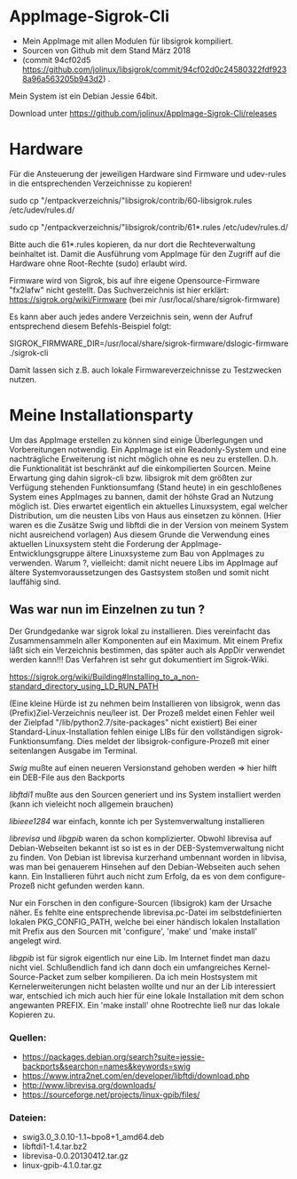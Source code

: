 # AppImage-Sigrok-Cli
* Mein AppImage mit allen Modulen für libsigrok kompiliert.
* Sourcen von Github mit dem Stand März 2018 
* (commit 94cf02d5 https://github.com/jolinux/libsigrok/commit/94cf02d0c24580322fdf9238a96a563205b943d2) .

Mein System ist ein Debian Jessie 64bit.

Download unter 
https://github.com/jolinux/AppImage-Sigrok-Cli/releases

# Hardware
Für die Ansteuerung der jeweiligen Hardware sind Firmware und udev-rules in die entsprechenden Verzeichnisse zu kopieren!

sudo cp "/entpackverzeichnis/"libsigrok/contrib/60-libsigrok.rules /etc/udev/rules.d/

sudo cp "/entpackverzeichnis/"libsigrok/contrib/61*.rules /etc/udev/rules.d/

Bitte auch die 61*.rules kopieren, da nur dort die Rechteverwaltung beinhaltet ist. Damit die Ausführung vom AppImage 
für den Zugriff auf die Hardware ohne Root-Rechte (sudo) erlaubt wird.

Firmware wird von Sigrok, bis auf ihre eigene Opensource-Firmware "fx2lafw" nicht gestellt.
Das Suchverzeichnis ist hier erklärt:
https://sigrok.org/wiki/Firmware
(bei mir /usr/local/share/sigrok-firmware)

Es kann aber auch jedes andere Verzeichnis sein, wenn der Aufruf entsprechend diesem Befehls-Beispiel folgt:

SIGROK_FIRMWARE_DIR=/usr/local/share/sigrok-firmware/dslogic-firmware ./sigrok-cli

Damit lassen sich z.B. auch lokale Firmwareverzeichnisse zu Testzwecken nutzen. 


# Meine Installationsparty
Um das AppImage erstellen zu können sind einige Überlegungen und Vorbereitungen notwendig.
Ein AppImage ist ein Readonly-System und eine nachträgliche Erweiterung ist nicht möglich ohne es neu zu erstellen.
D.h. die Funktionalität ist beschränkt auf die einkompilierten Sourcen. Meine Erwartung ging dahin sigrok-cli bzw. 
libsigrok mit dem größten zur Verfügung stehenden Funktionsumfang (Stand heute) in ein geschloßenes System eines 
AppImages zu bannen, damit der höhste Grad an Nutzung möglich ist.
Dies erwartet eigentlich ein aktuelles Linuxsystem, egal welcher Distribution, um die neusten Libs von Haus aus einsetzen zu können. (Hier waren es die Zusätze Swig und libftdi die in der Version von meinem System nicht ausreichend vorlagen)
Aus diesem Grunde die Verwendung eines aktuellen Linuxsystem steht die Forderung der AppImage-Entwicklungsgruppe ältere
Linuxsysteme zum Bau von AppImages zu verwenden. Warum ?, vielleicht: damit nicht neuere Libs im AppImage auf ältere 
Systemvoraussetzungen des Gastsystem stoßen und somit nicht lauffähig sind.

## Was war nun im Einzelnen zu tun ?
Der Grundgedanke war sigrok lokal zu installieren. Dies vereinfacht das Zusammensammeln aller Komponenten auf ein Maximum.
Mit einem Prefix läßt sich ein Verzeichnis bestimmen, das später auch als AppDir verwendet werden kann!!!
Das Verfahren ist sehr gut dokumentiert im Sigrok-Wiki.

https://sigrok.org/wiki/Building#Installing_to_a_non-standard_directory_using_LD_RUN_PATH

(Eine kleine Hürde ist zu nehmen beim Installieren von libsigrok, wenn das (Prefix)Ziel-Verzeichnis neu/leer ist. 
Der Prozeß meldet einen Fehler weil der Zielpfad "/lib/python2.7/site-packages" nicht existiert)
Bei einer Standard-Linux-Installation fehlen einige LIBs für den vollständigen sigrok-Funktionsumfang. Dies meldet der
libsigrok-configure-Prozeß mit einer seitenlangen Ausgabe im Terminal.

_Swig_ mußte auf einen neueren Versionstand gehoben werden => hier hilft ein DEB-File aus den Backports

_libftdi1_ mußte aus den Sourcen generiert und ins System installiert werden (kann ich vieleicht noch allgemein brauchen) 

_libieee1284_ war einfach, konnte ich per Systemverwaltung installieren 

_librevisa_ und _libgpib_ waren da schon komplizierter. Obwohl librevisa auf Debian-Webseiten bekannt ist so ist es in der DEB-Systemverwaltung nicht zu finden. Von Debian ist librevisa kurzerhand umbennant worden in libvisa, was man bei genauerem Hinsehen auf den Debian-Webseiten auch sehen kann. Ein Installieren führt auch nicht zum Erfolg, da es von dem 
configure-Prozeß nicht gefunden werden kann. 

Nur ein Forschen in den configure-Sourcen (libsigrok) kam der Ursache näher. Es fehlte eine entsprechende librevisa.pc-Datei im selbstdefinierten lokalen PKG_CONFIG_PATH, welche bei einer händisch lokalen Installation mit Prefix aus den Sourcen mit 'configure', 'make' und 'make install' angelegt wird.

_libgpib_ ist für sigrok eigentlich nur eine Lib. Im Internet findet man dazu nicht viel. Schlußendlich fand ich dann doch ein umfangreiches Kernel-Source-Packet zum selber kompilieren. Da ich mein Hostsystem mit Kernelerweiterungen nicht belasten wollte und nur an der Lib interessiert war, entschied ich mich auch hier für eine lokale Installation mit dem schon angewanten PREFIX. Ein 'make install' ohne Rootrechte ließ nur das lokale Kopieren zu.

### Quellen:
* https://packages.debian.org/search?suite=jessie-backports&searchon=names&keywords=swig
* https://www.intra2net.com/en/developer/libftdi/download.php
* http://www.librevisa.org/downloads/
* https://sourceforge.net/projects/linux-gpib/files/


### Dateien:
* swig3.0_3.0.10-1.1~bpo8+1_amd64.deb
* libftdi1-1.4.tar.bz2
* librevisa-0.0.20130412.tar.gz
* linux-gpib-4.1.0.tar.gz

